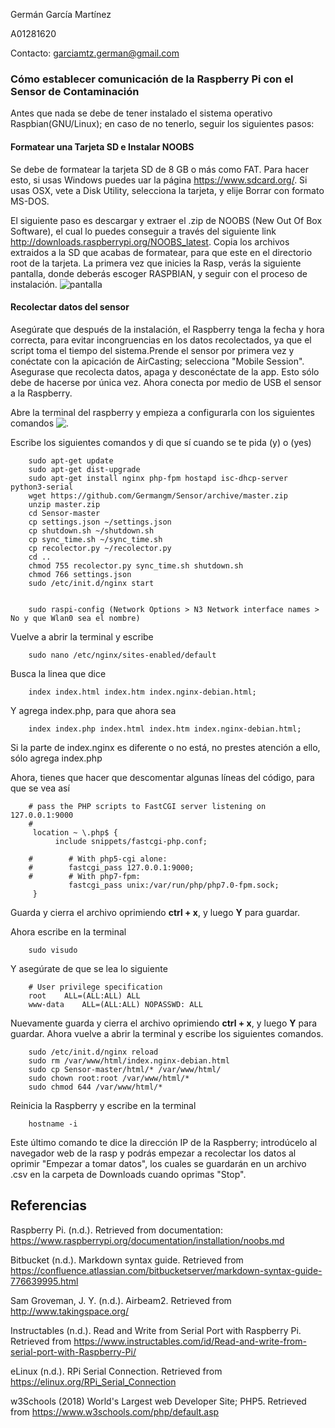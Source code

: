 Germán García Martínez

A01281620

Contacto: garciamtz.german@gmail.com

### Cómo establecer comunicación de la Raspberry Pi con el Sensor de Contaminación 

Antes que nada se debe de tener instalado el sistema operativo Raspbian(GNU/Linux); en caso de no tenerlo, seguir los siguientes pasos:

#### Formatear una Tarjeta SD e Instalar NOOBS

Se debe de formatear la tarjeta SD de 8 GB o más como FAT. Para hacer esto, si usas Windows puedes uar la página https://www.sdcard.org/. 
Si usas OSX, vete a Disk Utility, selecciona la tarjeta, y elije Borrar con formato MS-DOS. 

El siguiente paso es descargar y extraer el .zip de NOOBS (New Out Of Box Software), el cual lo puedes conseguir a través del siguiente link http://downloads.raspberrypi.org/NOOBS_latest.
Copia los archivos extraidos a la SD que acabas de formatear, para que este en el directorio root de la tarjeta. 
La primera vez que inicies la Rasp, verás la siguiente pantalla, donde deberás escoger RASPBIAN, y seguir con el proceso de instalación.
![ pantalla](https://github.com/raspberrypi/noobs/blob/master/screenshots/os_installed.png)

#### Recolectar datos del sensor
Asegúrate que después de la instalación, el Raspberry tenga la fecha y hora correcta, para evitar incongruencias en los datos recolectados, ya que el script toma el tiempo del sistema.Prende el sensor por primera vez y conéctate con la apicación de AirCasting; selecciona "Mobile Session". Asegurase que recolecta datos, apaga y desconéctate de la app. Esto sólo debe de hacerse por única vez. Ahora conecta por medio de USB el sensor a la Raspberry.

Abre la terminal del raspberry y empieza a configurarla con los siguientes comandos ![.](https://cdn-learn.adafruit.com/assets/assets/000/029/894/original/raspberry_pi_raspi-terminal.png?1453133507)


Escribe los siguientes comandos y di que sí cuando se te pida (y) o (yes)

        sudo apt-get update
        sudo apt-get dist-upgrade
        sudo apt-get install nginx php-fpm hostapd isc-dhcp-server python3-serial
        wget https://github.com/Germangm/Sensor/archive/master.zip
        unzip master.zip
        cd Sensor-master
        cp settings.json ~/settings.json
        cp shutdown.sh ~/shutdown.sh
        cp sync_time.sh ~/sync_time.sh
        cp recolector.py ~/recolector.py
        cd ..
        chmod 755 recolector.py sync_time.sh shutdown.sh
        chmod 766 settings.json
        sudo /etc/init.d/nginx start
        
        
        sudo raspi-config (Network Options > N3 Network interface names > No y que Wlan0 sea el nombre)
        
Vuelve a abrir la terminal y escribe 
        
        sudo nano /etc/nginx/sites-enabled/default

Busca la linea que dice 
        
        index index.html index.htm index.nginx-debian.html;

Y agrega index.php, para que ahora sea 
        
        index index.php index.html index.htm index.nginx-debian.html;

Si la parte de index.nginx es diferente o no está, no prestes atención a ello, sólo agrega index.php

Ahora, tienes que hacer que descomentar algunas líneas del código, para que se vea así
        
        # pass the PHP scripts to FastCGI server listening on 127.0.0.1:9000
        #
         location ~ \.php$ {
              include snippets/fastcgi-php.conf;

        #   	 # With php5-cgi alone:
        #        fastcgi_pass 127.0.0.1:9000;
        #        # With php7-fpm:
                 fastcgi_pass unix:/var/run/php/php7.0-fpm.sock;
         }

Guarda y cierra el archivo oprimiendo **ctrl + x**, y luego **Y**  para guardar.

Ahora escribe en la terminal

        sudo visudo
        
       
Y asegúrate de que se lea lo siguiente

        # User privilege specification
        root    ALL=(ALL:ALL) ALL
        www-data    ALL=(ALL:ALL) NOPASSWD: ALL
        
    
Nuevamente guarda y cierra el archivo oprimiendo **ctrl + x**, y luego **Y**  para guardar.
Ahora vuelve a abrir la terminal y escribe los siguientes comandos.
        
        sudo /etc/init.d/nginx reload
        sudo rm /var/www/html/index.nginx-debian.html
        sudo cp Sensor-master/html/* /var/www/html/
        sudo chown root:root /var/www/html/*
        sudo chmod 644 /var/www/html/*
        
        
Reinicia la Raspberry y escribe en la terminal
        
        hostname -i
        
Este último comando te dice la dirección IP de la Raspberry; introdúcelo al navegador web de la rasp y podrás empezar a recolectar los datos al oprimir "Empezar a tomar datos", los cuales se guardarán en un archivo .csv en la carpeta de Downloads cuando oprimas "Stop".

## Referencias

Raspberry Pi. (n.d.). Retrieved from documentation: https://www.raspberrypi.org/documentation/installation/noobs.md

Bitbucket (n.d.). Markdown syntax guide. Retrieved from https://confluence.atlassian.com/bitbucketserver/markdown-syntax-guide-776639995.html

Sam Groveman, J. Y. (n.d.). Airbeam2. Retrieved from http://www.takingspace.org/

Instructables (n.d.). Read and Write from Serial Port with Raspberry Pi. Retrieved from https://www.instructables.com/id/Read-and-write-from-serial-port-with-Raspberry-Pi/

eLinux (n.d.). RPi Serial Connection. Retrieved from https://elinux.org/RPi_Serial_Connection

w3Schools (2018) World's Largest web Developer Site; PHP5. Retrieved from https://www.w3schools.com/php/default.asp

